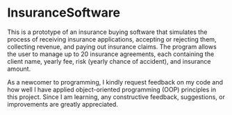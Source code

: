 # InsuranceSoftware
This is a prototype of an insurance buying software that simulates the process of receiving insurance applications, accepting or rejecting them, collecting revenue, 
and paying out insurance claims. 
The program allows the user to manage up to 20 insurance agreements, each containing the client name, yearly fee, risk (yearly chance of accident), 
and insurance amount.

As a newcomer to programming, I kindly request feedback on my code and how well I have applied object-oriented programming (OOP) principles in this project. 
Since I am learning, any constructive feedback, suggestions, or improvements are greatly appreciated.
